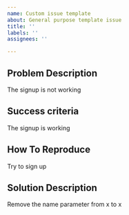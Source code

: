 ```yaml
---
name: Custom issue template
about: General purpose template issue
title: ''
labels: ''
assignees: ''

---
```


## **Problem Description**
The signup is not working

## **Success criteria**
The signup is working

## **How To Reproduce**
Try to sign up

## **Solution Description**
Remove the name parameter from x to x
